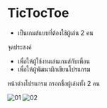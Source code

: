# TicTocToe
- เป็นเกมส์แบบที่ต้องใช้ผู้เล่น 2 คน

จุดประสงค์
- เพื่อให้ผู้ใช้งานเล่นเกมส์กับเพื่อน
- เพื่อให้ผู้พัฒนาผึกเขียนโปรแกรม

หน้าต่างโปรแกรม
  กรอกชื่อผู้เล่นทั้ง 2 คน
  
![01](https://user-images.githubusercontent.com/45462839/49273594-180d2d80-f4a8-11e8-913f-36ac0ef74557.jpg)
![02](https://user-images.githubusercontent.com/45462839/49273616-2eb38480-f4a8-11e8-9cb0-a66ad32e7304.jpg)

